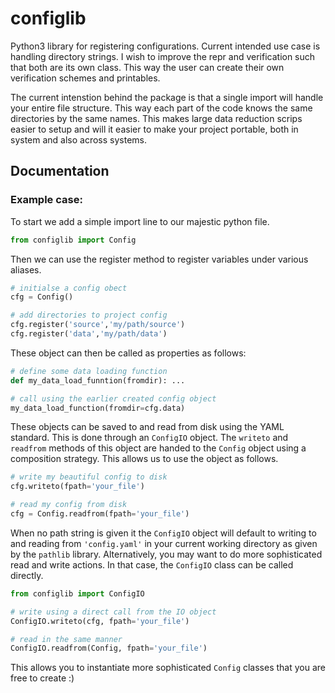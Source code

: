 # configlib
Python3 library for registering configurations. Current intended use case is handling directory strings.
I wish to improve the repr and verification such that both are its own class. This way the user can create their own verification schemes and printables.

The current intenstion behind the package is that a single import will handle your entire file structure. This way each part of the code knows the same directories by the
same names. This makes large data reduction scrips easier to setup and will it easier to make your project portable, both in system and also across systems.

## Documentation
### Example case:
To start we add a simple import line to our majestic python file.
```python
from configlib import Config
```
Then we can use the register method to register variables under various aliases.
```python
# initialse a config obect
cfg = Config()

# add directories to project config
cfg.register('source','my/path/source')
cfg.register('data','my/path/data')
```
These object can then be called as properties as follows:
```python
# define some data loading function
def my_data_load_funntion(fromdir): ...

# call using the earlier created config object
my_data_load_function(fromdir=cfg.data)
```
These objects can be saved to and read from disk using the YAML standard. This is done through an `ConfigIO` object. The `writeto` and `readfrom` methods of this object
are handed to the `Config` object using a composition strategy. This allows us to use the object as follows.
```python
# write my beautiful config to disk
cfg.writeto(fpath='your_file')

# read my config from disk
cfg = Config.readfrom(fpath='your_file')
```
When no path string is given it the `ConfigIO` object will default to writing to and reading from `'config.yaml'` in your current working directory as given by the `pathlib` library.
Alternatively, you may want to do more sophisticated read and write actions. In that case, the `ConfigIO` class can be called directly.

```python
from configlib import ConfigIO

# write using a direct call from the IO object
ConfigIO.writeto(cfg, fpath='your_file')

# read in the same manner 
ConfigIO.readfrom(Config, fpath='your_file')
```
This allows you to instantiate more sophisticated `Config` classes that you are free to create :)




